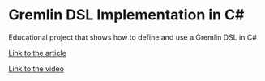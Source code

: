 # Gremlin DSL Implementation in C#

Educational project that shows how to define and use a Gremlin DSL in C#

[Link to the article](https://jointhegraph.github.io/articles/gremlin-dsl-implementation-in-csharp/)

[Link to the video](https://youtu.be/0xHjNjJk2h4)
